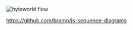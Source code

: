 ![hyipworld flow](https://hyipworld.github.io/images/github/doc/hyipworld.png)


https://github.com/bramp/js-sequence-diagrams
